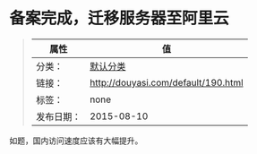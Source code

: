 # 备案完成，迁移服务器至阿里云

>|  属性  |  值  |
>| ----- | ----- |
>| 分类： | [默认分类](http://douyasi.com/category/default/) |
>| 链接： | http://douyasi.com/default/190.html |
>| 标签： | none |
>| 发布日期： | 2015-08-10 |

如题，国内访问速度应该有大幅提升。